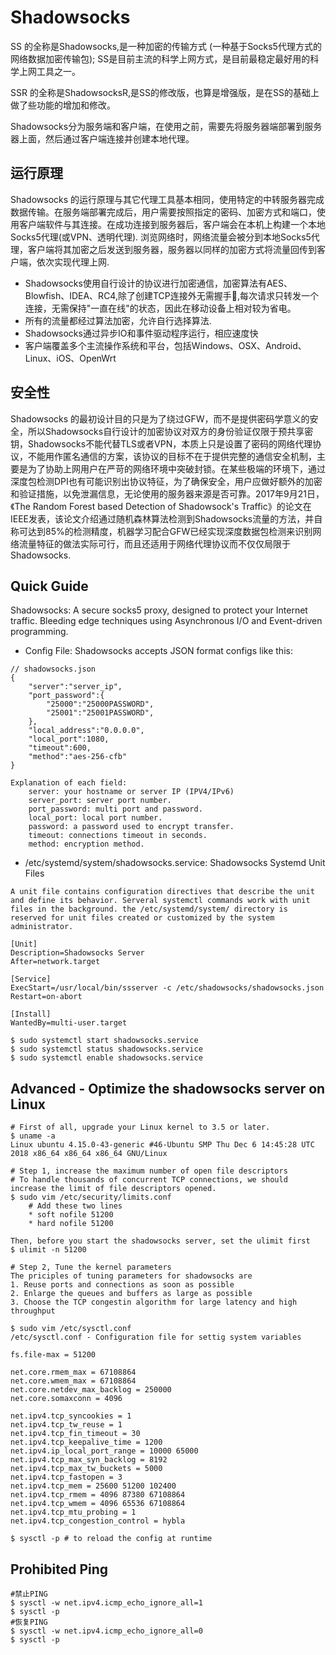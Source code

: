 Shadowsocks
===========

SS 的全称是Shadowsocks,是一种加密的传输方式 (一种基于Socks5代理方式的网络数据加密传输包); SS是目前主流的科学上网方式，是目前最稳定最好用的科学上网工具之一。

SSR 的全称是ShadowsocksR,是SS的修改版，也算是增强版，是在SS的基础上做了些功能的增加和修改。

Shadowsocks分为服务端和客户端，在使用之前，需要先将服务器端部署到服务器上面，然后通过客户端连接并创建本地代理。

运行原理
--------

Shadowsocks 的运行原理与其它代理工具基本相同，使用特定的中转服务器完成数据传输。在服务端部署完成后，用户需要按照指定的密码、加密方式和端口，使用客户端软件与其连接。在成功连接到服务器后，客户端会在本机上构建一个本地Socks5代理(或VPN、透明代理).
浏览网络时，网络流量会被分到本地Socks5代理，客户端将其加密之后发送到服务器，服务器以同样的加密方式将流量回传到客户端，依次实现代理上网.

* Shadowsocks使用自行设计的协议进行加密通信，加密算法有AES、Blowfish、IDEA、RC4,除了创建TCP连接外无需握手🤝,每次请求只转发一个连接，无需保持"一直在线"的状态，因此在移动设备上相对较为省电。
* 所有的流量都经过算法加密，允许自行选择算法.
* Shadowsocks通过异步IO和事件驱动程序运行，相应速度快
* 客户端覆盖多个主流操作系统和平台，包括Windows、OSX、Android、Linux、iOS、OpenWrt

安全性
-----

Shadowsocks
的最初设计目的只是为了绕过GFW，而不是提供密码学意义的安全，所以Shadowsocks自行设计的加密协议对双方的身份验证仅限于预共享密钥，Shadowsocks不能代替TLS或者VPN，本质上只是设置了密码的网络代理协议，不能用作匿名通信的方案，该协议的目标不在于提供完整的通信安全机制，主要是为了协助上网用户在严苛的网络环境中突破封锁。在某些极端的环境下，通过深度包检测DPI也有可能识别出协议特征，为了确保安全，用户应做好额外的加密和验证措施，以免泄漏信息，无论使用的服务器来源是否可靠。2017年9月21日，《The Random Forest
based Detection of Shadowsock's Traffic》的论文在IEEE发表，该论文介绍通过随机森林算法检测到Shadowsocks流量的方法，并自称可达到85%的检测精度，机器学习配合GFW已经实现深度数据包检测来识别网络流量特征的做法实际可行，而且还适用于网络代理协议而不仅仅局限于Shadowsocks.

Quick Guide
------
Shadowsocks: A secure socks5 proxy, designed to protect your Internet traffic. Bleeding edge techniques using Asynchronous I/O and Event-driven programming. 

* Config File: Shadowsocks accepts JSON format configs like this:
```
// shadowsocks.json 
{
    "server":"server_ip",
    "port_password":{
        "25000":"25000PASSWORD",
        "25001":"25001PASSWORD",
    },
    "local_address":"0.0.0.0",
    "local_port":1080,
    "timeout":600,
    "method":"aes-256-cfb"
}

Explanation of each field: 
    server: your hostname or server IP (IPV4/IPv6)
    server_port: server port number.
    port_password: multi port and password.
    local_port: local port number.
    password: a password used to encrypt transfer.
    timeout: connections timeout in seconds.
    method: encryption method.
```

* /etc/systemd/system/shadowsocks.service: Shadowsocks Systemd Unit Files 
```
A unit file contains configuration directives that describe the unit and define its behavior. Serveral systemctl commands work with unit files in the background. the /etc/systemd/system/ directory is reserved for unit files created or customized by the system administrator.

[Unit]
Description=Shadowsocks Server 
After=network.target
 
[Service]
ExecStart=/usr/local/bin/ssserver -c /etc/shadowsocks/shadowsocks.json 
Restart=on-abort

[Install]
WantedBy=multi-user.target 

$ sudo systemctl start shadowsocks.service 
$ sudo systemctl status shadowsocks.service 
$ sudo systemctl enable shadowsocks.service
```

Advanced - Optimize the shadowsocks server on Linux 
---------------------------------------------------

```
# First of all, upgrade your Linux kernel to 3.5 or later.
$ uname -a 
Linux ubuntu 4.15.0-43-generic #46-Ubuntu SMP Thu Dec 6 14:45:28 UTC 2018 x86_64 x86_64 x86_64 GNU/Linux

# Step 1, increase the maximum number of open file descriptors 
# To handle thousands of concurrent TCP connections, we should increase the limit of file descriptors opened. 
$ sudo vim /etc/security/limits.conf 
    # Add these two lines 
    * soft nofile 51200 
    * hard nofile 51200 

Then, before you start the shadowsocks server, set the ulimit first 
$ ulimit -n 51200

# Step 2, Tune the kernel parameters 
The priciples of tuning parameters for shadowsocks are 
1. Reuse ports and connections as soon as possible 
2. Enlarge the queues and buffers as large as possible 
3. Choose the TCP congestin algorithm for large latency and high throughput

$ sudo vim /etc/sysctl.conf 
/etc/sysctl.conf - Configuration file for settig system variables 

fs.file-max = 51200

net.core.rmem_max = 67108864
net.core.wmem_max = 67108864
net.core.netdev_max_backlog = 250000
net.core.somaxconn = 4096

net.ipv4.tcp_syncookies = 1
net.ipv4.tcp_tw_reuse = 1
net.ipv4.tcp_fin_timeout = 30
net.ipv4.tcp_keepalive_time = 1200
net.ipv4.ip_local_port_range = 10000 65000
net.ipv4.tcp_max_syn_backlog = 8192
net.ipv4.tcp_max_tw_buckets = 5000
net.ipv4.tcp_fastopen = 3
net.ipv4.tcp_mem = 25600 51200 102400
net.ipv4.tcp_rmem = 4096 87380 67108864
net.ipv4.tcp_wmem = 4096 65536 67108864
net.ipv4.tcp_mtu_probing = 1
net.ipv4.tcp_congestion_control = hybla

$ sysctl -p # to reload the config at runtime
```

Prohibited Ping
---------------
```
#禁止PING 
$ sysctl -w net.ipv4.icmp_echo_ignore_all=1
$ sysctl -p 
#恢复PING
$ sysctl -w net.ipv4.icmp_echo_ignore_all=0
$ sysctl -p 
```
